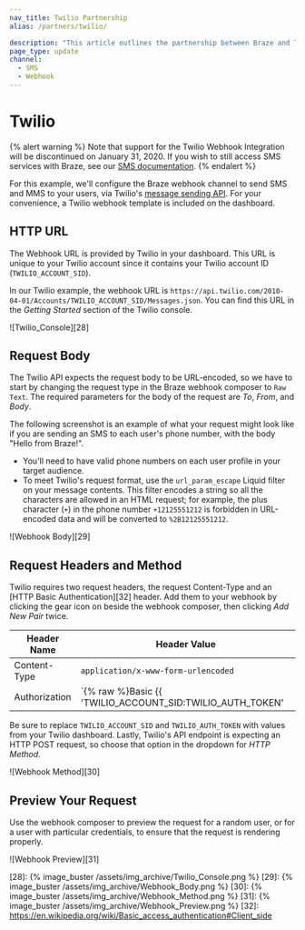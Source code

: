 ```yaml
---
nav_title: Twilio Partnership
alias: /partners/twilio/

description: "This article outlines the partnership between Braze and Twilio."
page_type: update
channel: 
  - SMS
  - Webhook
---
```


# Twilio

{% alert warning %}
Note that support for the Twilio Webhook Integration will be discontinued on January 31, 2020. If you wish to still access SMS services with Braze, see our [SMS documentation]({{site.baseurl}}/user_guide/message_building_by_channel/sms/). 
{% endalert %}

For this example, we'll configure the Braze webhook channel to send SMS and MMS to your users, via Twilio's [message sending API][20]. For your convenience, a Twilio webhook template is included on the dashboard.

## HTTP URL

The Webhook URL is provided by Twilio in your dashboard. This URL is unique to your Twilio account since it contains your Twilio account ID (`TWILIO_ACCOUNT_SID`).

In our Twilio example, the webhook URL is `https://api.twilio.com/2010-04-01/Accounts/TWILIO_ACCOUNT_SID/Messages.json`. You can find this URL in the *Getting Started* section of the Twilio console.

![Twilio_Console][28]

## Request Body

The Twilio API expects the request body to be URL-encoded, so we have to start by changing the request type in the Braze webhook composer to `Raw Text`. The required parameters for the body of the request are *To*, *From*, and *Body*.

The following screenshot is an example of what your request might look like if you are sending an SMS to each user's phone number, with the body "Hello from Braze!".

- You'll need to have valid phone numbers on each user profile in your target audience.
- To meet Twilio's request format, use the `url_param_escape` Liquid filter on your message contents. This filter encodes a string so all the characters are allowed in an HTML request; for example, the plus character (`+`) in the phone number `+12125551212` is forbidden in URL-encoded data and will be converted to `%2B12125551212`.

![Webhook Body][29]

## Request Headers and Method

Twilio requires two request headers, the request Content-Type and an [HTTP Basic Authentication][32] header. Add them to your webhook by clicking the gear icon on beside the webhook composer, then clicking *Add New Pair* twice.

Header Name | Header Value
--- | ---
Content-Type | `application/x-www-form-urlencoded`
Authorization | `{% raw %}Basic {{ 'TWILIO_ACCOUNT_SID:TWILIO_AUTH_TOKEN' | base64_encode }}{% endraw %}`

Be sure to replace `TWILIO_ACCOUNT_SID` and `TWILIO_AUTH_TOKEN` with values from your Twilio dashboard. Lastly, Twilio's API endpoint is expecting an HTTP POST request, so choose that option in the dropdown for *HTTP Method*.

![Webhook Method][30]

## Preview Your Request

Use the webhook composer to preview the request for a random user, or for a user with particular credentials, to ensure that the request is rendering properly.

![Webhook Preview][31]

[20]: https://www.twilio.com/docs/api/rest/sending-messages
[28]: {% image_buster /assets/img_archive/Twilio_Console.png %}
[29]: {% image_buster /assets/img_archive/Webhook_Body.png %}
[30]: {% image_buster /assets/img_archive/Webhook_Method.png %}
[31]: {% image_buster /assets/img_archive/Webhook_Preview.png %}
[32]: https://en.wikipedia.org/wiki/Basic_access_authentication#Client_side
